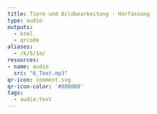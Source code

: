 ```yaml
---
title: Tiere und Bildbearbeitung - Hörfassung
type: audio
outputs:
  - html
  - qrcode
aliases:
  - /k/6/1a/
resources:
- name: audio
  src: "6_Text.mp3"
qr-icon: comment.svg
qr-icon-color: '#808080'
tags:
  - audio:text
---
```

